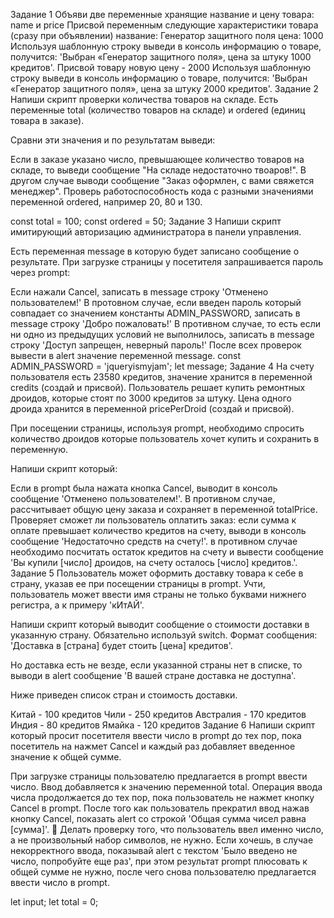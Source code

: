 Задание 1 Объяви две переменные хранящие название и цену товара: name и price
Присвой переменным следующие характеристики товара (сразу при объявлении)
название: Генератор защитного поля цена: 1000 Используя шаблонную строку выведи
в консоль информацию о товаре, получится: 'Выбран «Генератор защитного поля»,
цена за штуку 1000 кредитов'. Присвой товару новую цену - 2000 Используя
шаблонную строку выведи в консоль информацию о товаре, получится: 'Выбран
«Генератор защитного поля», цена за штуку 2000 кредитов'. Задание 2 Напиши
скрипт проверки количества товаров на складе. Есть переменные total (количество
товаров на складе) и ordered (единиц товара в заказе).

Сравни эти значения и по результатам выведи:

Если в заказе указано число, превышающее количество товаров на складе, то выведи
сообщение "На складе недостаточно твоаров!". В другом случае выводи сообщение
"Заказ оформлен, с вами свяжется менеджер". Проверь работоспособность кода с
разными значениями переменной ordered, например 20, 80 и 130.

const total = 100; const ordered = 50; Задание 3 Напиши скрипт имитирующий
авторизацию администратора в панели управления.

Есть переменная message в которую будет записано сообщение о результате. При
загрузке страницы у посетителя запрашивается пароль через prompt:

Если нажали Cancel, записать в message строку 'Отменено пользователем!' В
протовном случае, если введен пароль который совпадает со значением константы
ADMIN_PASSWORD, записать в message строку 'Добро пожаловать!' В противном
случае, то есть если ни одно из предыдущих условий не выполнилось, записать в
message строку 'Доступ запрещен, неверный пароль!' После всех проверок вывести в
alert значение переменной message. const ADMIN_PASSWORD = 'jqueryismyjam'; let
message; Задание 4 На счету пользователя есть 23580 кредитов, значение хранится
в переменной credits (создай и присвой). Пользователь решает купить ремонтных
дроидов, которые стоят по 3000 кредитов за штуку. Цена одного дроида хранится в
переменной pricePerDroid (создай и присвой).

При посещении страницы, используя prompt, необходимо спросить количество дроидов
которые пользователь хочет купить и сохранить в переменную.

Напиши скрипт который:

Если в prompt была нажата кнопка Cancel, выводит в консоль сообщение 'Отменено
пользователем!'. В противном случае, рассчитывает общую цену заказа и сохраняет
в переменной totalPrice. Проверяет сможет ли пользователь оплатить заказ: если
сумма к оплате превышает количество кредитов на счету, выводи в консоль
сообщение 'Недостаточно средств на счету!'. в противном случае необходимо
посчитать остаток кредитов на счету и вывести сообщение 'Вы купили [число]
дроидов, на счету осталось [число] кредитов.'. Задание 5 Пользователь может
оформить доставку товара к себе в страну, указав ее при посещении страницы в
prompt. Учти, пользователь может ввести имя страны не только буквами нижнего
регистра, а к примеру 'кИтАЙ'.

Напиши скрипт который выводит сообщение о стоимости доставки в указанную страну.
Обязательно используй switch. Формат сообщения: 'Доставка в [страна] будет
стоить [цена] кредитов'.

Но доставка есть не везде, если указанной страны нет в списке, то выводи в alert
сообщение 'В вашей стране доставка не доступна'.

Ниже приведен список стран и стоимость доставки.

Китай - 100 кредитов Чили - 250 кредитов Австралия - 170 кредитов Индия - 80
кредитов Ямайка - 120 кредитов Задание 6 Напиши скрипт который просит посетителя
ввести число в prompt до тех пор, пока посетитель на нажмет Cancel и каждый раз
добавляет введенное значение к общей сумме.

При загрузке страницы пользователю предлагается в prompt ввести число. Ввод
добавляется к значению переменной total. Операция ввода числа продолжается до
тех пор, пока пользователь не нажмет кнопку Cancel в prompt. После того как
пользователь прекратил ввод нажав кнопку Cancel, показать alert со строкой
'Общая сумма чисел равна [сумма]'. 🔔 Делать проверку того, что пользователь
ввел именно число, а не произвольный набор символов, не нужно. Если хочешь, в
случае некорректного ввода, показывай alert с текстом 'Было введено не число,
попробуйте еще раз', при этом результат prompt плюсовать к общей сумме не нужно,
после чего снова пользователю предлагается ввести число в prompt.

let input; let total = 0;

